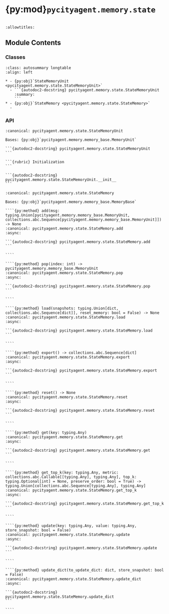 # {py:mod}`pycityagent.memory.state`

```{py:module} pycityagent.memory.state
```

```{autodoc2-docstring} pycityagent.memory.state
:allowtitles:
```

## Module Contents

### Classes

````{list-table}
:class: autosummary longtable
:align: left

* - {py:obj}`StateMemoryUnit <pycityagent.memory.state.StateMemoryUnit>`
  - ```{autodoc2-docstring} pycityagent.memory.state.StateMemoryUnit
    :summary:
    ```
* - {py:obj}`StateMemory <pycityagent.memory.state.StateMemory>`
  -
````

### API

````{py:class} StateMemoryUnit(content: typing.Optional[dict] = None, activate_timestamp: bool = False)
:canonical: pycityagent.memory.state.StateMemoryUnit

Bases: {py:obj}`pycityagent.memory.memory_base.MemoryUnit`

```{autodoc2-docstring} pycityagent.memory.state.StateMemoryUnit
```

```{rubric} Initialization
```

```{autodoc2-docstring} pycityagent.memory.state.StateMemoryUnit.__init__
```

````

`````{py:class} StateMemory(msg: typing.Optional[typing.Union[pycityagent.memory.memory_base.MemoryUnit, collections.abc.Sequence[pycityagent.memory.memory_base.MemoryUnit], dict, collections.abc.Sequence[dict]]] = None, activate_timestamp: bool = False)
:canonical: pycityagent.memory.state.StateMemory

Bases: {py:obj}`pycityagent.memory.memory_base.MemoryBase`

````{py:method} add(msg: typing.Union[pycityagent.memory.memory_base.MemoryUnit, collections.abc.Sequence[pycityagent.memory.memory_base.MemoryUnit]]) -> None
:canonical: pycityagent.memory.state.StateMemory.add
:async:

```{autodoc2-docstring} pycityagent.memory.state.StateMemory.add
```

````

````{py:method} pop(index: int) -> pycityagent.memory.memory_base.MemoryUnit
:canonical: pycityagent.memory.state.StateMemory.pop
:async:

```{autodoc2-docstring} pycityagent.memory.state.StateMemory.pop
```

````

````{py:method} load(snapshots: typing.Union[dict, collections.abc.Sequence[dict]], reset_memory: bool = False) -> None
:canonical: pycityagent.memory.state.StateMemory.load
:async:

```{autodoc2-docstring} pycityagent.memory.state.StateMemory.load
```

````

````{py:method} export() -> collections.abc.Sequence[dict]
:canonical: pycityagent.memory.state.StateMemory.export
:async:

```{autodoc2-docstring} pycityagent.memory.state.StateMemory.export
```

````

````{py:method} reset() -> None
:canonical: pycityagent.memory.state.StateMemory.reset
:async:

```{autodoc2-docstring} pycityagent.memory.state.StateMemory.reset
```

````

````{py:method} get(key: typing.Any)
:canonical: pycityagent.memory.state.StateMemory.get
:async:

```{autodoc2-docstring} pycityagent.memory.state.StateMemory.get
```

````

````{py:method} get_top_k(key: typing.Any, metric: collections.abc.Callable[[typing.Any], typing.Any], top_k: typing.Optional[int] = None, preserve_order: bool = True) -> typing.Union[collections.abc.Sequence[typing.Any], typing.Any]
:canonical: pycityagent.memory.state.StateMemory.get_top_k
:async:

```{autodoc2-docstring} pycityagent.memory.state.StateMemory.get_top_k
```

````

````{py:method} update(key: typing.Any, value: typing.Any, store_snapshot: bool = False)
:canonical: pycityagent.memory.state.StateMemory.update
:async:

```{autodoc2-docstring} pycityagent.memory.state.StateMemory.update
```

````

````{py:method} update_dict(to_update_dict: dict, store_snapshot: bool = False)
:canonical: pycityagent.memory.state.StateMemory.update_dict
:async:

```{autodoc2-docstring} pycityagent.memory.state.StateMemory.update_dict
```

````

`````
